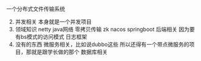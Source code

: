 一个分布式文件传输系统


2. 并发相关
     本身就是一个并发项目
3. 领域知识
    netty
    java网络
    零拷贝传输
    zk nacos
    springboot
    后端相关 因为要有bs模式的访问模式
    日志框架
4. 没有的东西
    微服务相关，比如说dubbo这些
    所以还得有一个带点微服务的项目，那就是跟学长做的那个
    数据库相关